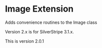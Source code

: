 # Image Extension

Adds convenience routines to the Image class

Version 2.x is for SilverStripe 3.1.x.

This is version 2.0.1

